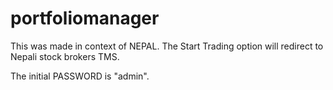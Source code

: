 # portfoliomanager

This was made in context of NEPAL.
The Start Trading option will redirect to Nepali stock brokers TMS.

The initial PASSWORD is "admin".
